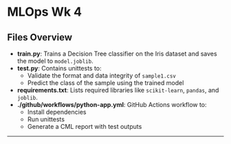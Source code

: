 # MLOps Wk 4
## Files Overview

- **train.py**: Trains a Decision Tree classifier on the Iris dataset and saves the model to `model.joblib`.
- **test.py**: Contains unittests to:
  - Validate the format and data integrity of `sample1.csv`
  - Predict the class of the sample using the trained model
- **requirements.txt**: Lists required libraries like `scikit-learn`, `pandas`, and `joblib`.
- **./github/workflows/python-app.yml**: GitHub Actions workflow to:
  - Install dependencies
  - Run unittests
  - Generate a CML report with test outputs

---
 
